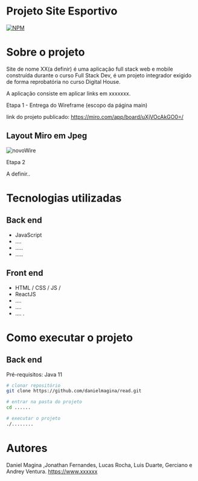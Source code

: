 # Projeto Site Esportivo
[![NPM](https://img.shields.io/npm/l/react)](https://github.com/danielmagina/read/blob/main/LICENSE) 

# Sobre o projeto 

Site de nome XX(a definir) é uma aplicação full stack web e mobile construída durante o curso Full Stack Dev, é um projeto integrador exigido de forma reprobatória no curso Digital House.

A aplicação consiste em aplicar links em xxxxxxx.

Etapa 1 - Entrega do Wireframe (escopo da página main)


link do projeto publicado:
https://miro.com/app/board/uXjVOcAkGO0=/


## Layout Miro em Jpeg
![novoWire](https://user-images.githubusercontent.com/86272539/145629974-dce5c408-6d41-4f93-9456-0054cb39142f.jpg)

Etapa 2 

A definir..



# Tecnologias utilizadas 
## Back end
- JavaScript
- ....
- .....
- .....
## Front end
- HTML / CSS / JS / 
- ReactJS
- ....
- ....
- ....
.
# Como executar o projeto

## Back end
Pré-requisitos: Java 11

```bash
# clonar repositório
git clone https://github.com/danielmagina/read.git

# entrar na pasta do projeto 
cd ......

# executar o projeto
./........
```



# Autores

Daniel Magina ,Jonathan Fernandes, Lucas Rocha, Luis Duarte, Gerciano e Andrey Ventura. 
https://www.xxxxxx

